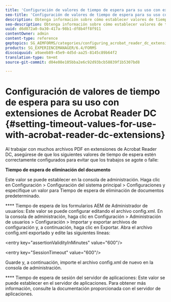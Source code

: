 ```yaml
---
title: 'Configuración de valores de tiempo de espera para su uso con extensiones de Acrobat Reader DC '
seo-title: 'Configuración de valores de tiempo de espera para su uso con extensiones de Acrobat Reader DC '
description: Obtenga información sobre cómo establecer valores de tiempo de espera para su uso con extensiones de Acrobat Reader DC.
seo-description: Obtenga información sobre cómo establecer valores de tiempo de espera para su uso con extensiones de Acrobat Reader DC.
uuid: d6d072a0-0a30-417a-98b1-df8b4ff8f911
contentOwner: admin
content-type: reference
geptopics: SG_AEMFORMS/categories/configuring_acrobat_reader_dc_extensions
products: SG_EXPERIENCEMANAGER/6.4/FORMS
discoiquuid: a9aeeb89-45e9-4d5d-aa25-8145c89b64f2
translation-type: tm+mt
source-git-commit: d04e08e105bba2e6c92d93bcb58839f1b5307bd8

---
```



# Configuración de valores de tiempo de espera para su uso con extensiones de Acrobat Reader DC {#setting-timeout-values-for-use-with-acrobat-reader-dc-extensions}

Al trabajar con muchos archivos PDF en extensiones de Acrobat Reader DC, asegúrese de que los siguientes valores de tiempo de espera estén correctamente configurados para evitar que los trabajos se agote o falle:

**Tiempo de espera de eliminación del documento**

Este valor se puede establecer en la consola de administración. Haga clic en Configuración > Configuración del sistema principal > Configuraciones y especifique un valor para Tiempo de espera de eliminación de documentos predeterminado.

**** Tiempo de espera de los formularios AEM de Administrador de usuarios: Este valor se puede configurar editando el archivo config.xml. En la consola de administración, haga clic en Configuración > Administración de usuarios > Configuración > Importar y exportar archivos de configuración y, a continuación, haga clic en Exportar. Abra el archivo config.xml exportado y edite las siguientes líneas:

&lt;entry key=&quot;assertionValidityInMinutes&quot; value=&quot;600&quot;/>

&lt;entry key=&quot;SessionTimeout&quot; value=&quot;600&quot;/>

Guarde y, a continuación, importe el archivo config.xml de nuevo en la consola de administración.

**** Tiempo de espera de sesión del servidor de aplicaciones: Este valor se puede establecer en el servidor de aplicaciones. Para obtener más información, consulte la documentación proporcionada con el servidor de aplicaciones.
